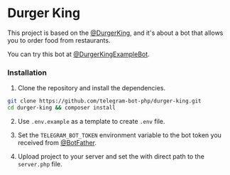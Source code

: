 # Durger King
This project is based on the [@DurgerKing](https://t.me/DurgerKingBot), and it's about a bot that allows you to order food from restaurants.

You can try this bot at [@DurgerKingExampleBot](https://t.me/DurgerKingExampleBot).


### Installation

1. Clone the repository and install the dependencies.

```bash
git clone https://github.com/telegram-bot-php/durger-king.git
cd durger-king && composer install
```

2. Use `.env.example` as a template to create `.env` file.

3. Set the `TELEGRAM_BOT_TOKEN` environment variable to the bot token you received from [@BotFather](https://t.me/BotFather).

4. Upload project to your server and set the with direct path to the `server.php` file.
